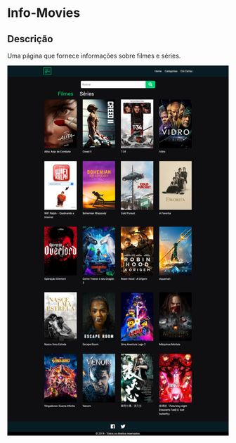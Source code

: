 # Info-Movies

## Descrição
Uma página que fornece informações sobre filmes e séries.

![alt text](images/info-movies.png)
